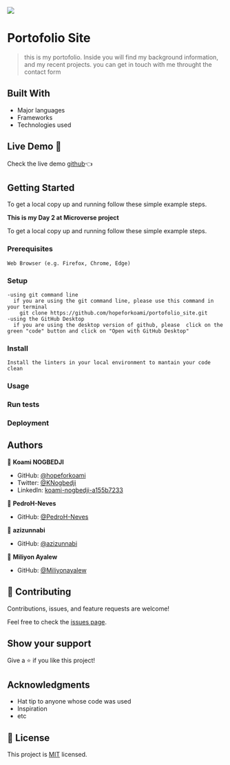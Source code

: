 ![](https://img.shields.io/badge/Microverse-blueviolet)

# Portofolio Site

> this is my portofolio. Inside you will find my background information, and my recent projects. you can get in touch with me throught the contact form 


## Built With
- Major languages
- Frameworks
- Technologies used

## Live Demo 🔗

Check the live demo [github](https://hopeforkoami.github.io/portofolio_site/)👈


## Getting Started
To get a local copy up and running follow these simple example steps.

**This is my Day 2 at Microverse project**


To get a local copy up and running follow these simple example steps.

### Prerequisites
    Web Browser (e.g. Firefox, Chrome, Edge)

### Setup
    -using git command line
      if you are using the git command line, please use this command in your terminal
        git clone https://github.com/hopeforkoami/portofolio_site.git
    -using the GitHub Desktop
      if you are using the desktop version of github, please  click on the green "code" button and click on "Open with GitHub Desktop" 


### Install
    Install the linters in your local environment to mantain your code clean 

### Usage

### Run tests

### Deployment



## Authors

👤 **Koami NOGBEDJI**

- GitHub: [@hopeforkoami](https://github.com/hopeforkoami)
- Twitter: [@KNogbedji](https://twitter.com/KNogbedji)
- LinkedIn: [koami-nogbedji-a155b7233](https://linkedin.com/in/koami-nogbedji-a155b7233)

👤 **PedroH-Neves** 

- GitHub: [@PedroH-Neves](https://github.com/PedroH-Neves)

👤 **azizunnabi** 

- GitHub: [@azizunnabi](https://github.com/azizunnabi)

👤 **Miliyon Ayalew**

- GitHub: [@Miliyonayalew](https://github.com/Miliyonayalew)


## 🤝 Contributing

Contributions, issues, and feature requests are welcome!

Feel free to check the [issues page](../../issues/).

## Show your support

Give a ⭐️ if you like this project!

## Acknowledgments

- Hat tip to anyone whose code was used
- Inspiration
- etc

## 📝 License
This project is [MIT](./MIT.md) licensed.

